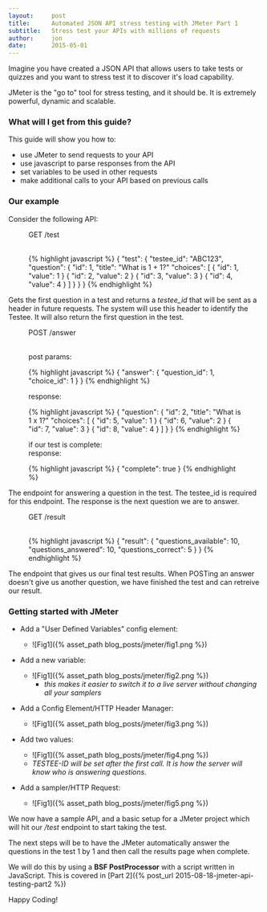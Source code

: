 ```yaml
---
layout:     post
title:      Automated JSON API stress testing with JMeter Part 1
subtitle:   Stress test your APIs with millions of requests
author:     jon
date:       2015-05-01
---
```


Imagine you have created a JSON API that allows users to take tests or quizzes and you want to stress
test it to discover it's load capability.

JMeter is the "go to" tool for stress testing, and it should be.  It is extremely powerful, dynamic and scalable.

<!--more-->

### What will I get from this guide?

This guide will show you how to:

* use JMeter to send requests to your API
* use javascript to parse responses from the API
* set variables to be used in other requests
* make additional calls to your API based on previous calls

### Our example

Consider the following API:

<figure>
  <figcaption>GET /test</figcaption>
  <br />

  {% highlight javascript %}
  {
    "test": {
      "testee_id":  "ABC123",
      "question": {
        "id": 1,
        "title":  "What is 1 + 1?"
        "choices": [
          { "id": 1, "value": 1 }
          { "id": 2, "value": 2 }
          { "id": 3, "value": 3 }
          { "id": 4, "value": 4 }
        ]
      }
    }
  }
  {% endhighlight %}
</figure>

Gets the first question in a test and returns a *testee_id* that will be sent as a header in future requests.
The system will use this header to identify the Testee.  It will also return the first question in the test.

<figure>
  <figcaption>POST /answer</figcaption>
  <br />

  post params:

  {% highlight javascript %}
  {
    "answer": {
      "question_id": 1,
      "choice_id": 1
    }
  }
  {% endhighlight %}

  response:

  {% highlight javascript %}
  {
    "question": {
      "id": 2,
      "title": "What is 1 x 1?"
      "choices": [
        { "id": 5, "value": 1 }
        { "id": 6, "value": 2 }
        { "id": 7, "value": 3 }
        { "id": 8, "value": 4 }
      ]
    }
  }
  {% endhighlight %}

  if our test is complete:
  <br />
  response:

  {% highlight javascript %}
  {
    "complete": true
  }
  {% endhighlight %}
</figure>

The endpoint for answering a question in the test.  The testee_id is required for this endpoint.
The response is the next question we are to answer.

<figure>
  <figcaption>GET /result</figcaption>
  <br />

  {% highlight javascript %}
  {
    "result": {
      "questions_available": 10,
      "questions_answered": 10,
      "questions_correct": 5
    }
  }
  {% endhighlight %}
</figure>

The endpoint that gives us our final test results.  When POSTing an answer doesn't give us another question, we have finished the test and can retreive our result.
  

### Getting started with JMeter

* Add a "User Defined Variables" config element:
  * ![Fig1]({% asset_path blog_posts/jmeter/fig1.png %})
* Add a new variable:
  * ![Fig1]({% asset_path blog_posts/jmeter/fig2.png %})
      * *this makes it easier to switch it to a live server without changing all your samplers*

* Add a Config Element/HTTP Header Manager:
  * ![Fig1]({% asset_path blog_posts/jmeter/fig3.png %})

* Add two values:
  * ![Fig1]({% asset_path blog_posts/jmeter/fig4.png %})
  * *TESTEE-ID will be set after the first call.  It is how the server will know who is answering questions.*

* Add a sampler/HTTP Request:
  * ![Fig1]({% asset_path blog_posts/jmeter/fig5.png %})


We now have a sample API, and a basic setup for a JMeter project which will hit our */test* endpoint to start
taking the test.

The next steps will be to have the JMeter automatically answer the questions in the test 1 by 1
and then call the results page when complete.

We will do this by using a **BSF PostProcessor** with a script written in JavaScript.
This is covered in [Part 2]({% post_url 2015-08-18-jmeter-api-testing-part2 %})

Happy Coding!
